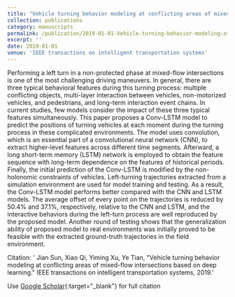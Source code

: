 ```yaml
---
title: "Vehicle turning behavior modeling at conflicting areas of mixed-flow intersections based on deep learning"
collection: publications
category: manuscripts
permalink: /publication/2019-01-01-Vehicle-turning-behavior-modeling-at-conflicting-areas-of-mixed-flow-intersections-based-on-deep-learning
excerpt: ''
date: 2019-01-01
venue: 'IEEE transactions on intelligent transportation systems'
---
```


Performing a left turn in a non-protected phase at mixed-flow intersections is one of the most challenging driving maneuvers. In general, there are three typical behavioral features during this turning process: multiple conflicting objects, multi-layer interaction between vehicles, non-motorized vehicles, and pedestrians, and long-term interaction event chains. In current studies, few models consider the impact of these three typical features simultaneously. This paper proposes a Conv-LSTM model to predict the positions of turning vehicles at each moment during the turning process in these complicated environments. The model uses convolution, which is an essential part of a convolutional neural network (CNN), to extract higher-level features across different time segments. Afterward, a long short-term memory (LSTM) network is employed to obtain the feature sequence with long-term dependence on the features of historical periods. Finally, the initial prediction of the Conv-LSTM is modified by the non-holonomic constraints of vehicles. Left-turning trajectories extracted from a simulation environment are used for model training and testing. As a result, the Conv-LSTM model performs better compared with the CNN and LSTM models. The average offset of every point on the trajectories is reduced by 50.4% and 37.1%, respectively, relative to the CNN and LSTM, and the interactive behaviors during the left-turn process are well reproduced by the proposed model. Another round of testing shows that the generalization ability of proposed model to real environments was initially proved to be feasible with the extracted ground-truth trajectories in the field environment.

Citation: ' Jian Sun,  Xiao Qi,  Yiming Xu,  Ye Tian, &quot;Vehicle turning behavior modeling at conflicting areas of mixed-flow intersections based on deep learning.&quot; IEEE transactions on intelligent transportation systems, 2019.'

Use [Google Scholar](https://scholar.google.com/scholar?q=Vehicle+turning+behavior+modeling+at+conflicting+areas+of+mixed+flow+intersections+based+on+deep+learning){:target="_blank"} for full citation